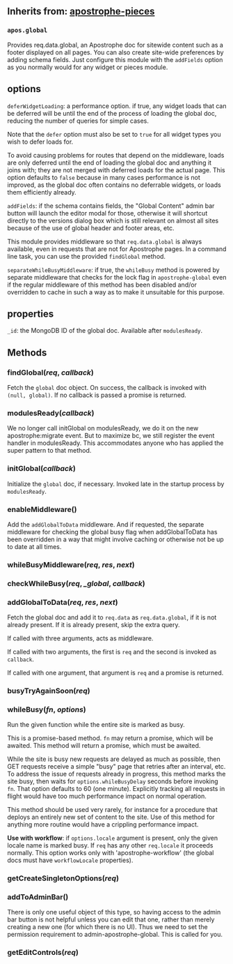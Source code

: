 ## Inherits from: [apostrophe-pieces](../apostrophe-pieces/README.md)
### `apos.global`
Provides req.data.global, an Apostrophe doc
for sitewide content such as a footer displayed on all pages. You
can also create site-wide preferences by adding schema fields. Just
configure this module with the `addFields` option as you normally would
for any widget or pieces module.

## options

`deferWidgetLoading`: a performance option. if true, any widget loads that can be deferred
will be until the end of the process of loading the global doc, reducing the number of queries
for simple cases.

Note that the `defer` option must also be set to `true` for all widget types
you wish to defer loads for.

To avoid causing problems for routes that depend on the middleware, loads are
only deferred until the end of loading the global doc and anything it
joins with; they are not merged with deferred loads for the actual page.
This option defaults to `false` because in many cases performance is
not improved, as the global doc often contains no deferrable widgets,
or loads them efficiently already.

`addFields`: if the schema contains fields, the "Global Content" admin bar button will
launch the editor modal for those, otherwise it will shortcut directly to the versions dialog box
which is still relevant on almost all sites because of the use of global header
and footer areas, etc.

This module provides middleware so that `req.data.global` is always available,
even in requests that are not for Apostrophe pages. In a command line task, you can use
the provided `findGlobal` method.

`separateWhileBusyMiddleware`: if true, the `whileBusy` method is powered
by separate middleware that checks for the lock flag in `apostrophe-global`
even if the regular middleware of this method has been disabled and/or
overridden to cache in such a way as to make it unsuitable for
this purpose.

## properties

`_id`: the MongoDB ID of the global doc. Available after `modulesReady`.


## Methods
### findGlobal(*req*, *callback*)
Fetch the `global` doc object. On success, the callback is invoked
with `(null, global)`. If no callback is passed a promise is returned.
### modulesReady(*callback*)
We no longer call initGlobal on modulesReady, we do it on the new
apostrophe:migrate event. But to maximize bc, we still register the event
handler in modulesReady. This accommodates anyone who has applied
the super pattern to that method.
### initGlobal(*callback*)
Initialize the `global` doc, if necessary. Invoked late in the
startup process by `modulesReady`.
### enableMiddleware()
Add the `addGlobalToData` middleware. And if requested,
the separate middleware for checking the global busy flag
when addGlobalToData has been overridden in a way that might
involve caching or otherwise not be up to date at all times.
### whileBusyMiddleware(*req*, *res*, *next*)

### checkWhileBusy(*req*, *_global*, *callback*)

### addGlobalToData(*req*, *res*, *next*)
Fetch the global doc and add it to `req.data` as `req.data.global`, if it
is not already present. If it is already present, skip the
extra query.

If called with three arguments, acts as middleware.

If called with two arguments, the first is `req` and the second is
invoked as `callback`.

If called with one argument, that argument is `req` and a promise
is returned.
### busyTryAgainSoon(*req*)

### whileBusy(*fn*, *options*)
Run the given function while the entire site is marked as busy.

This is a promise-based method. `fn` may return a promise, which will
be awaited. This method will return a promise, which must be awaited.

While the site is busy new requests are delayed as much as possible,
then GET requests receive a simple "busy" page that retries
after an interval, etc. To address the issue of requests already
in progress, this method marks the site busy, then waits for
`options.whileBusyDelay` seconds before invoking `fn`.
That option defaults to 60 (one minute). Explicitly tracking
all requests in flight would have too much performance impact
on normal operation.

This method should be used very rarely, for instance for a procedure
that deploys an entirely new set of content to the site. Use of
this method for anything more routine would have a crippling
performance impact.

**Use with workflow**: if `options.locale` argument is present, only
the given locale name is marked busy. If `req` has any other
`req.locale` it proceeds normally. This option works only with
'apostrophe-workflow' (the global docs must have `workflowLocale`
properties).
### getCreateSingletonOptions(*req*)

### addToAdminBar()
There is only one useful object of this type, so having access to the admin
bar button is not helpful unless you can edit that one, rather than
merely creating a new one (for which there is no UI). Thus we need
to set the permission requirement to admin-apostrophe-global.
This is called for you.
### getEditControls(*req*)

